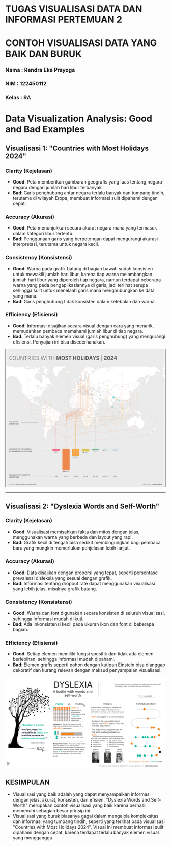 # TUGAS VISUALISASI DATA DAN INFORMASI PERTEMUAN 2
# CONTOH VISUALISASI DATA YANG BAIK DAN BURUK

### Nama		: Rendra Eka Prayoga
### NIM		  : 122450112
### Kelas		: RA
# Data Visualization Analysis: Good and Bad Examples

## Visualisasi 1: "Countries with Most Holidays 2024"

### Clarity (Kejelasan)
- **Good**: Peta memberikan gambaran geografis yang luas tentang negara-negara dengan jumlah hari libur terbanyak.
- **Bad**: Garis penghubung antar negara terlalu banyak dan tumpang tindih, terutama di wilayah Eropa, membuat informasi sulit dipahami dengan cepat.

### Accuracy (Akurasi)
- **Good**: Peta menunjukkan secara akurat negara mana yang termasuk dalam kategori libur tertentu.
- **Bad**: Penggunaan garis yang berpotongan dapat mengurangi akurasi interpretasi, terutama untuk negara kecil.

### Consistency (Konsistensi)
- **Good**: Warna pada grafik batang di bagian bawah sudah konsisten untuk mewakili jumlah hari libur, karena tiap warna melambangkan jumlah hari libur yang diperoleh tiap negara, namun terdapat beberapa warna yang pada pengaplikasiannya di garis, jadi terlihat serupa sehingga sulit untuk menelaah garis mana menghubungkan ke data yang mana.
- **Bad**: Garis penghubung tidak konsisten dalam ketebalan dan warna.

### Efficiency (Efisiensi)
- **Good**: Informasi disajikan secara visual dengan cara yang menarik, memudahkan pembaca memahami jumlah libur di tiap negara.
- **Bad**: Terlalu banyak elemen visual (garis penghubung) yang mengurangi efisiensi. Penyajian ini bisa disederhanakan.

![Countries with Most Holidays 2024](https://github.com/ximpgod/dataviz-image/blob/main/Countries%20with%20Most%20Holidays%202024.png)

---

## Visualisasi 2: "Dyslexia Words and Self-Worth"

### Clarity (Kejelasan)
- **Good**: Visualisasi memisahkan fakta dan mitos dengan jelas, menggunakan warna yang berbeda dan layout yang rapi.
- **Bad**: Grafik kecil di tengah bisa sedikit membingungkan bagi pembaca baru yang mungkin memerlukan penjelasan lebih lanjut.

### Accuracy (Akurasi)
- **Good**: Data disajikan dengan proporsi yang tepat, seperti persentase prevalensi disleksia yang sesuai dengan grafik.
- **Bad**: Informasi tentang dropout rate dapat menggunakan visualisasi yang lebih jelas, misalnya grafik batang.

### Consistency (Konsistensi)
- **Good**: Warna dan font digunakan secara konsisten di seluruh visualisasi, sehingga informasi mudah diikuti.
- **Bad**: Ada inkonsistensi kecil pada ukuran ikon dan font di beberapa bagian.

### Efficiency (Efisiensi)
- **Good**: Setiap elemen memiliki fungsi spesifik dan tidak ada elemen berlebihan, sehingga informasi mudah dipahami.
- **Bad**: Elemen grafis seperti pohon dengan kutipan Einstein bisa dianggap dekoratif dan kurang relevan dengan maksud penyampaian visualisasi.

![Dyslexia Words and Self-Worth](https://github.com/ximpgod/dataviz-image/blob/main/Dyslexia%20Words%20and%20Self%20Worth.png)

## KESIMPULAN
- Visualisasi yang baik adalah yang dapat menyampaikan informasi dengan jelas, akurat, konsisten, dan efisien. "Dyslexia Words and Self-Worth" merupakan contoh visualisasi yang baik karena berhasil memenuhi sebagian besar prinsip ini.
- Visualisasi yang buruk biasanya gagal dalam mengelola kompleksitas dan informasi yang tumpang tindih, seperti yang terlihat pada visualisasi "Countries with Most Holidays 2024". Visual ini membuat informasi sulit dipahami dengan cepat, karena terdapat terlalu banyak elemen visual yang mengganggu.
